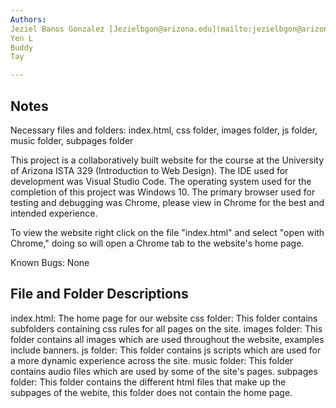 ```yaml
---
Authors:
Jeziel Banos Gonzalez [Jezielbgon@arizona.edu](mailto:jezielbgon@arizona.edu)
Yen L
Buddy
Tay

---
```

## Notes

Necessary files and folders: index.html, css folder, images folder, js folder, music folder, subpages folder

This project is a collaboratively built website for the course at the University of Arizona ISTA 329 (Introduction to Web Design). The IDE used for development was Visual Studio Code. The operating system used for the completion of this project was Windows 10. The primary browser used for testing and debugging was Chrome, please view in Chrome for the best and intended experience. 

To view the website right click on the file "index.html" and select "open with Chrome," doing so will open a Chrome tab to the website's home page.  

Known Bugs: None

## File and Folder Descriptions

index.html: The home page for our website
css folder: This folder contains subfolders containing css rules for all pages on the site.
images folder: This folder contains all images which are used throughout the website, examples include banners.
js folder: This folder contains js scripts which are used for a more dynamic experience across the site.
music folder: This folder contains audio files which are used by some of the site's pages.
subpages folder: This folder contains the different html files that make up the subpages of the webite, this folder does not contain the home page.